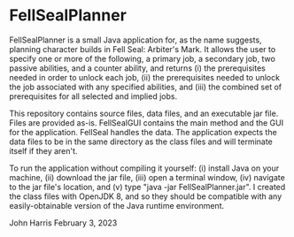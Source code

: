 # FellSealPlanner

FellSealPlanner is a small Java application for, as the name suggests, planning character builds in Fell Seal: Arbiter's Mark.  It allows the user to specify one or more of the following, a primary job, a secondary job, two passive abilities, and a counter ability, and returns (i) the prerequisites needed in order to unlock each job, (ii) the prerequisites needed to unlock the job associated with any specified abilities, and (iii) the combined set of prerequisites for all selected and implied jobs.

This repository contains source files, data files, and an executable jar file.  Files are provided as-is.  FellSealGUI contains the main method and the GUI for the application.  FellSeal handles the data.  The application expects the data files to be in the same directory as the class files and will terminate itself if they aren't.

To run the application without compiling it yourself: (i) install Java on your machine, (ii) download the jar file, (iii) open a terminal window, (iv) navigate to the jar file's location, and (v) type "java -jar FellSealPlanner.jar".  I created the class files with OpenJDK 8, and so they should be compatible with any easily-obtainable version of the Java runtime environment.

John Harris
February 3, 2023
